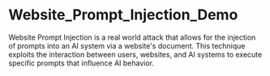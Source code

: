# Website_Prompt_Injection_Demo
Website Prompt Injection is a real world attack that allows for the injection of prompts into an AI system via a website's document. This technique exploits the interaction between users, websites, and AI systems to execute specific prompts that influence AI behavior.
